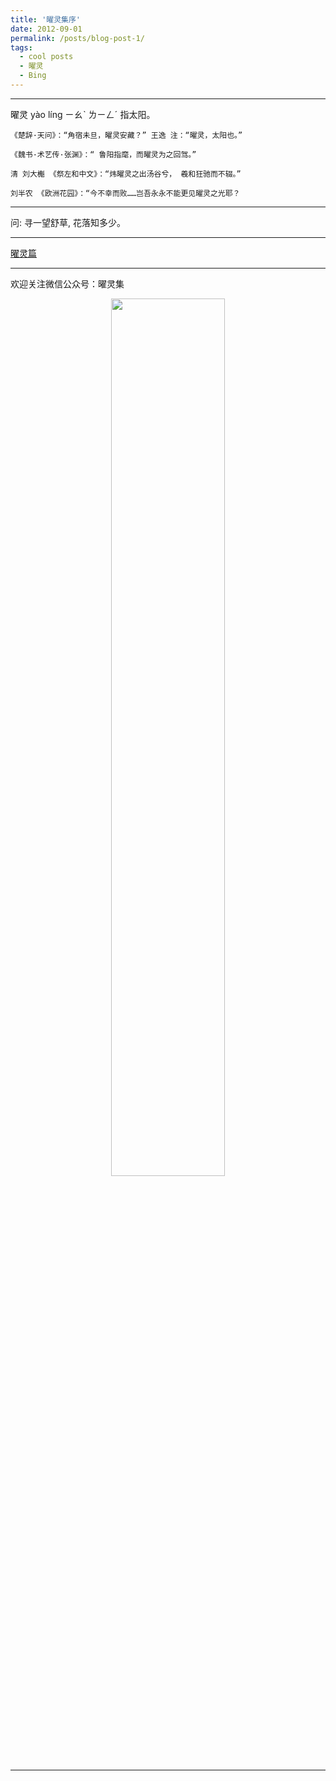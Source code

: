 ```yaml
---
title: '曜灵集序'
date: 2012-09-01
permalink: /posts/blog-post-1/
tags:
  - cool posts
  - 曜灵
  - Bing
---
```



------

曜灵 yào líng ㄧㄠˋ ㄌㄧㄥˊ 指太阳。
```
《楚辞·天问》：“角宿未旦，曜灵安藏？” 王逸 注：“曜灵，太阳也。”

《魏书·术艺传·张渊》：“ 鲁阳指麾，而曜灵为之回驾。”

清 刘大櫆 《祭左和中文》：“炜曜灵之出汤谷兮， 羲和狂驰而不辍。”

刘半农 《欧洲花园》：“今不幸而败……岂吾永永不能更见曜灵之光耶？

```
-----
问:
寻一望舒草, 花落知多少。

---

[曜灵篇](https://brettlvgithubio.readthedocs.io/en/latest/poem/index.html)

-----

欢迎关注微信公众号：曜灵集
<center class="half">
<img src="../../images/wxgzhsys.png"  width="60%">
</center>

-----


